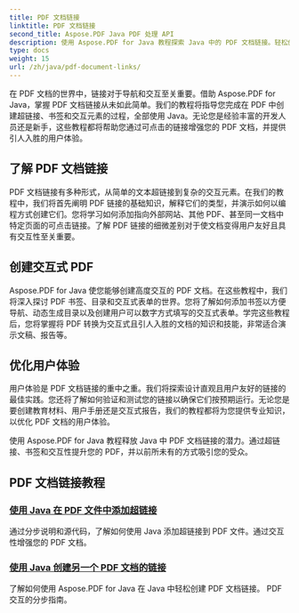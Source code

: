 ```yaml
---
title: PDF 文档链接
linktitle: PDF 文档链接
second_title: Aspose.PDF Java PDF 处理 API
description: 使用 Aspose.PDF for Java 教程探索 Java 中的 PDF 文档链接。轻松创建超链接、书签和交互式 PDF。
type: docs
weight: 15
url: /zh/java/pdf-document-links/
---
```


在 PDF 文档的世界中，链接对于导航和交互至关重要。借助 Aspose.PDF for Java，掌握 PDF 文档链接从未如此简单。我们的教程将指导您完成在 PDF 中创建超链接、书签和交互元素的过程，全部使用 Java。无论您是经验丰富的开发人员还是新手，这些教程都将帮助您通过可点击的链接增强您的 PDF 文档，并提供引人入胜的用户体验。

## 了解 PDF 文档链接

PDF 文档链接有多种形式，从简单的文本超链接到复杂的交互元素。在我们的教程中，我们将首先阐明 PDF 链接的基础知识，解释它们的类型，并演示如何以编程方式创建它们。您将学习如何添加指向外部网站、其他 PDF、甚至同一文档中特定页面的可点击链接。了解 PDF 链接的细微差别对于使文档变得用户友好且具有交互性至关重要。

## 创建交互式 PDF

Aspose.PDF for Java 使您能够创建高度交互的 PDF 文档。在这些教程中，我们将深入探讨 PDF 书签、目录和交互式表单的世界。您将了解如何添加书签以方便导航、动态生成目录以及创建用户可以数字方式填写的交互式表单。学完这些教程后，您将掌握将 PDF 转换为交互式且引人入胜的文档的知识和技能，非常适合演示文稿、报告等。

## 优化用户体验

用户体验是 PDF 文档链接的重中之重。我们将探索设计直观且用户友好的链接的最佳实践。您还将了解如何验证和测试您的链接以确保它们按预期运行。无论您是要创建教育材料、用户手册还是交互式报告，我们的教程都将为您提供专业知识，以优化 PDF 文档的用户体验。

使用 Aspose.PDF for Java 教程释放 Java 中 PDF 文档链接的潜力。通过超链接、书签和交互性提升您的 PDF，并以前所未有的方式吸引您的受众。

## PDF 文档链接教程
### [使用 Java 在 PDF 文件中添加超链接](./add-hyperlink-in-pdf-file-using-java/)
通过分步说明和源代码，了解如何使用 Java 添加超链接到 PDF 文件。通过交互性增强您的 PDF 文档。
### [使用 Java 创建另一个 PDF 文档的链接](./create-a-link-to-another-pdf-document-using-java/)
了解如何使用 Aspose.PDF for Java 在 Java 中轻松创建 PDF 文档链接。 PDF 交互的分步指南。
